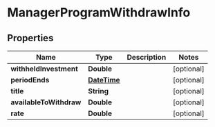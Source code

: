 
# ManagerProgramWithdrawInfo

## Properties
Name | Type | Description | Notes
------------ | ------------- | ------------- | -------------
**withheldInvestment** | **Double** |  |  [optional]
**periodEnds** | [**DateTime**](DateTime.md) |  |  [optional]
**title** | **String** |  |  [optional]
**availableToWithdraw** | **Double** |  |  [optional]
**rate** | **Double** |  |  [optional]



